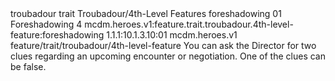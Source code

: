 <ability>
  <metadata>
    <class>troubadour</class>
    <feature_type>trait</feature_type>
    <file_dpath>Troubadour/4th-Level Features</file_dpath>
    <item_id>foreshadowing</item_id>
    <item_index>01</item_index>
    <item_name>Foreshadowing</item_name>
    <level>4</level>
    <scc>mcdm.heroes.v1:feature.trait.troubadour.4th-level-feature:foreshadowing</scc>
    <scdc>1.1.1:10.1.3.10:01</scdc>
    <source>mcdm.heroes.v1</source>
    <type>feature/trait/troubadour/4th-level-feature</type>
  </metadata>
  <effects>
    <effect type="mundane">You can ask the Director for two clues regarding an upcoming encounter or negotiation. One of the clues can be false.</effect>
  </effects>
</ability>
